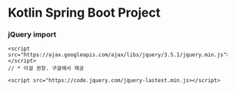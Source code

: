# Kotlin Spring Boot Project

### jQuery import
    <script src="https://ajax.googleapis.com/ajax/libs/jquery/3.5.1/jquery.min.js"></script>
    // * 이걸 권장. 구글에서 제공

    <script src="https://code.jquery.com/jquery-lastest.min.js></script>